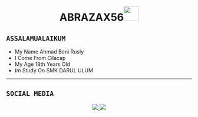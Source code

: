 
<h1 align="center">ABRAZAX56<img src="https://user-images.githubusercontent.com/1303154/88677602-1635ba80-d120-11ea-84d8-d263ba5fc3c0.gif" width="40px" alt=""><br></h1>
<p align="center">
</p>


## ```ASSALAMUALAIKUM```
<p align="center">

-  My Name Ahmad Beni Rusly
-  I Come From Cilacap
-  My Age 18th Years Old
-  Im Study On SMK DARUL ULUM
</p>

------

## ```SOCIAL MEDIA```
<p align="center">
<a href="https://www.instagram.com/kesialan_kemiskinan78"><img src="https://img.shields.io/badge/Instagram-E4405F?style=for-the-badge&logo=instagram&logoColor=white"/> 
<a href="https://wa.me/6288216018165"><img src="https://img.shields.io/badge/WhatsApp-25D366?style=for-the-badge&logo=whatsapp&logoColor=white" /></a>
</p>
